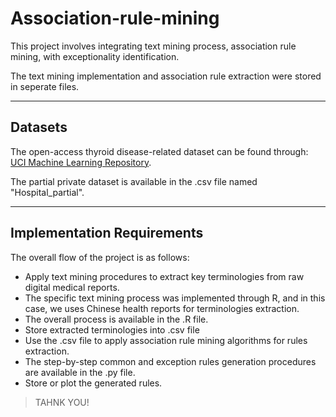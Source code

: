 # Association-rule-mining
This project involves integrating text mining process, association rule mining, with exceptionality identification.

The text mining implementation and association rule extraction were stored in seperate files.

---------------------------------------------------

## Datasets

The open-access thyroid disease-related dataset can be found through: [UCI Machine Learning Repository](https://archive.ics.uci.edu/ml/datasets/thyroid+disease).

The partial private dataset is available in the .csv file named "Hospital_partial".

--------------------------

## Implementation Requirements

The overall flow of the project is as follows:
* Apply text mining procedures to extract key terminologies from raw digital medical reports. 
* The specific text mining process was implemented through R, and in this case, we uses Chinese health reports for terminologies extraction. 
* The overall process is available in the .R file.
* Store extracted terminologies into .csv file
* Use the .csv file to apply association rule mining algorithms for rules extraction. 
* The step-by-step common and exception rules generation procedures are available in the .py file.
* Store or plot the generated rules.

> TAHNK YOU!
  

